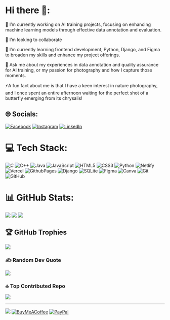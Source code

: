 # Hi there 👋:
🔭 I’m currently working on AI training projects, focusing on enhancing machine learning models through effective data annotation and evaluation.

👯 I’m looking to collaborate</br> 

🌱 I’m currently learning frontend development, Python, Django, and Figma to broaden my skills and enhance my project offerings.<br>

💬 Ask me about my experiences in data annotation and quality assurance for AI training, or my passion for photography and how I capture those moments.<br>

⚡A fun fact about me is that I have a keen interest in nature photography, and I once spent an entire afternoon waiting for the perfect shot of a butterfly emerging from its chrysalis!


## 🌐 Socials:
[![Facebook](https://img.shields.io/badge/Facebook-%231877F2.svg?logo=Facebook&logoColor=white)](https://facebook.com/hrishabhsingh1n) [![Instagram](https://img.shields.io/badge/Instagram-%23E4405F.svg?logo=Instagram&logoColor=white)](https://instagram.com/phonetasticview) [![LinkedIn](https://img.shields.io/badge/LinkedIn-%230077B5.svg?logo=linkedin&logoColor=white)](https://linkedin.com/in/rishabhkumar1n) 

# 💻 Tech Stack:
![C](https://img.shields.io/badge/c-%2300599C.svg?style=flat&logo=c&logoColor=white) ![C++](https://img.shields.io/badge/c++-%2300599C.svg?style=flat&logo=c%2B%2B&logoColor=white) ![Java](https://img.shields.io/badge/java-%23ED8B00.svg?style=flat&logo=openjdk&logoColor=white) ![JavaScript](https://img.shields.io/badge/javascript-%23323330.svg?style=flat&logo=javascript&logoColor=%23F7DF1E) ![HTML5](https://img.shields.io/badge/html5-%23E34F26.svg?style=flat&logo=html5&logoColor=white) ![CSS3](https://img.shields.io/badge/css3-%231572B6.svg?style=flat&logo=css3&logoColor=white) ![Python](https://img.shields.io/badge/python-3670A0?style=flat&logo=python&logoColor=ffdd54) ![Netlify](https://img.shields.io/badge/netlify-%23000000.svg?style=flat&logo=netlify&logoColor=#00C7B7) ![Vercel](https://img.shields.io/badge/vercel-%23000000.svg?style=flat&logo=vercel&logoColor=white) ![GithubPages](https://img.shields.io/badge/github%20pages-121013?style=flat&logo=github&logoColor=white) ![Django](https://img.shields.io/badge/django-%23092E20.svg?style=flat&logo=django&logoColor=white) ![SQLite](https://img.shields.io/badge/sqlite-%2307405e.svg?style=flat&logo=sqlite&logoColor=white) ![Figma](https://img.shields.io/badge/figma-%23F24E1E.svg?style=flat&logo=figma&logoColor=white) ![Canva](https://img.shields.io/badge/Canva-%2300C4CC.svg?style=flat&logo=Canva&logoColor=white) ![Git](https://img.shields.io/badge/git-%23F05033.svg?style=flat&logo=git&logoColor=white) ![GitHub](https://img.shields.io/badge/github-%23121011.svg?style=flat&logo=github&logoColor=white)
# 📊 GitHub Stats:
![](https://github-readme-stats.vercel.app/api?username=hrishabhsingh1n&theme=transparent&hide_border=true&include_all_commits=true&count_private=true)
![](https://github-readme-streak-stats.herokuapp.com/?user=hrishabhsingh1n&theme=transparent&hide_border=true)
![](https://github-readme-stats.vercel.app/api/top-langs/?username=hrishabhsingh1n&theme=transparent&hide_border=true&include_all_commits=true&count_private=true&layout=compact)

## 🏆 GitHub Trophies
![](https://github-profile-trophy.vercel.app/?username=hrishabhsingh1n&theme=gruvbox&no-frame=true&no-bg=true&margin-w=4)

### ✍️ Random Dev Quote
![](https://quotes-github-readme.vercel.app/api?type=horizontal&theme=tokyonight)

### 🔝 Top Contributed Repo
![](https://github-contributor-stats.vercel.app/api?username=hrishabhsingh1n&limit=5&theme=transparent&combine_all_yearly_contributions=true)

---
[![](https://visitcount.itsvg.in/api?id=hrishabhsingh1n&icon=10&color=1)](https://visitcount.itsvg.in)  [![BuyMeACoffee](https://img.shields.io/badge/Buy%20Me%20a%20Coffee-ffdd00?style=for-the-badge&logo=buy-me-a-coffee&logoColor=black)](https://buymeacoffee.com/syntrilo) [![PayPal](https://img.shields.io/badge/PayPal-00457C?style=for-the-badge&logo=paypal&logoColor=white)](https://paypal.me/hrishabh2n) 
